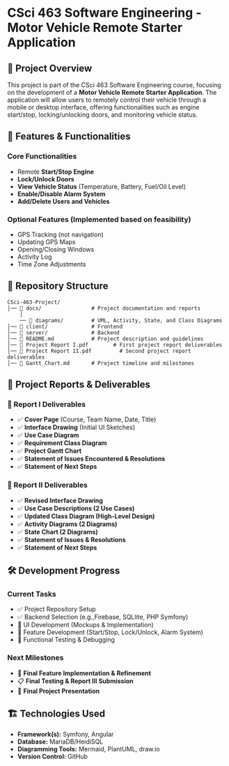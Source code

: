 # CSci 463 Software Engineering - Motor Vehicle Remote Starter Application

## 📌 Project Overview
This project is part of the CSci 463 Software Engineering course, focusing on the development of a **Motor Vehicle Remote Starter Application**. The application will allow users to remotely control their vehicle through a mobile or desktop interface, offering functionalities such as engine start/stop, locking/unlocking doors, and monitoring vehicle status.

## 🚀 Features & Functionalities
### **Core Functionalities**
- Remote **Start/Stop Engine**
- **Lock/Unlock Doors**
- **View Vehicle Status** (Temperature, Battery, Fuel/Oil Level)
- **Enable/Disable Alarm System**
- **Add/Delete Users and Vehicles**

### **Optional Features** (Implemented based on feasibility)
- GPS Tracking (not navigation)
- Updating GPS Maps
- Opening/Closing Windows
- Activity Log
- Time Zone Adjustments

## 📁 Repository Structure
```
CSci-463-Project/
│── 📂 docs/                # Project documentation and reports
    │
    ── 📂 diagrams/         # UML, Activity, State, and Class Diagrams
│── 📂 client/              # Frontend
│── 📂 server/              # Backend
│── 📝 README.md            # Project description and guidelines
│── 📝 Project Report I.pdf        # First project report deliverables
│── 📝 Project Report II.pdf         # Second project report deliverables
│── 📝 Gantt_Chart.md       # Project timeline and milestones
```

## 📑 Project Reports & Deliverables
### **📝 Report I Deliverables**
- ✅ **Cover Page** (Course, Team Name, Date, Title)
- ✅ **Interface Drawing** (Initial UI Sketches)
- ✅ **Use Case Diagram**
- ✅ **Requirement Class Diagram**
- ✅ **Project Gantt Chart**
- ✅ **Statement of Issues Encountered & Resolutions**
- ✅ **Statement of Next Steps**

### **📝 Report II Deliverables**
- ✅ **Revised Interface Drawing**
- ✅ **Use Case Descriptions (2 Use Cases)**
- ✅ **Updated Class Diagram (High-Level Design)**
- ✅ **Activity Diagrams (2 Diagrams)**
- ✅ **State Chart (2 Diagrams)**
- ✅ **Statement of Issues & Resolutions**
- ✅ **Statement of Next Steps**

## 🛠️ Development Progress
### **Current Tasks**
- ✅ Project Repository Setup
- ✅ Backend Selection (e.g.,Firebase, SQLlite, PHP Symfony)
- 🔄 UI Development (Mockups & Implementation)
- 🔄 Feature Development (Start/Stop, Lock/Unlock, Alarm System)
- 🔄 Functional Testing & Debugging

### **Next Milestones**
- 🏁 **Final Feature Implementation & Refinement**
- 📋 **Final Testing & Report III Submission**
- 🎤 **Final Project Presentation**

## 🏗️ Technologies Used
- **Framework(s):** Symfony, Angular 
- **Database:** MariaDB/HeidiSQL
- **Diagramming Tools:** Mermaid, PlantUML, draw.io
- **Version Control:** GitHub